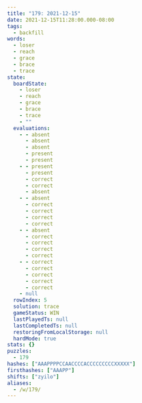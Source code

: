 ```yaml
---
title: "179: 2021-12-15"
date: 2021-12-15T11:28:00.000-08:00
tags:
  - backfill
words:
  - loser
  - reach
  - grace
  - brace
  - trace
state:
  boardState:
    - loser
    - reach
    - grace
    - brace
    - trace
    - ""
  evaluations:
    - - absent
      - absent
      - absent
      - present
      - present
    - - present
      - present
      - correct
      - correct
      - absent
    - - absent
      - correct
      - correct
      - correct
      - correct
    - - absent
      - correct
      - correct
      - correct
      - correct
    - - correct
      - correct
      - correct
      - correct
      - correct
    - null
  rowIndex: 5
  solution: trace
  gameStatus: WIN
  lastPlayedTs: null
  lastCompletedTs: null
  restoringFromLocalStorage: null
  hardMode: true
stats: {}
puzzles:
  - 179
hashes: ["AAAPPPPCCAACCCCACCCCCCCCCXXXXX"]
firsthashes: ["AAAPP"]
shifts: ["zyilo"]
aliases:
  - /w/179/
---
```

<!-- more -->
